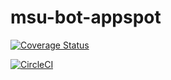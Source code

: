 # msu-bot-appspot

[![Coverage Status](https://coveralls.io/repos/github/MSU-Bot/msubot-appspot/badge.svg)](https://coveralls.io/github/MSU-Bot/msubot-appspot)

[![CircleCI](https://circleci.com/gh/MSU-Bot/msubot-appspot/tree/master.svg?style=svg)](https://circleci.com/gh/MSU-Bot/msubot-appspot/tree/master)